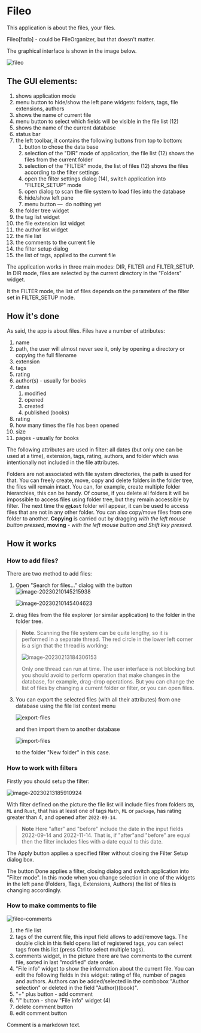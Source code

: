 # Fileo

This application is about the files, your files.

Fileo[fɑɪlɔ] - could be FileOrganizer, but that doesn't matter.

The graphical interface is shown in the image below.

![fileo](img/fileo.jpg)

## The GUI elements:

1. shows application mode
2. menu button to hide/show the left pane widgets: folders, tags, file extensions, authors
3. shows the name of current file
4. menu button to select which fields will be visible in the file list (12)
5. shows the name of the current database
6. status bar
7. the left toolbar, it contains the following buttons from top to bottom:
   1. button to chose the data base
   2. selection of the "DIR" mode of application, the file list (12) shows the files from the current folder
   3. selection of the "FILTER" mode, the list of files (12) shows the files according to the filter settings
   4. open the filter settings dialog (14), switch application into "FILTER_SETUP" mode
   5. open dialog to scan the file system to load files into the database
   6. hide/show left pane
   7. menu button   &mdash;   do nothing yet
8. the folder tree widget
9. the tag list widget
10. the file extension list widget
11. the author list widget
12. the file list
13. the comments to the current file
14. the filter setup dialog
15. the list of tags, applied to the current file

The application works in three main modes: DIR, FILTER and FILTER_SETUP. In DIR mode, files are selected by the current directory in the "Folders" widget.

It the FILTER mode, the list of files depends on the parameters of the filter set in FILTER_SETUP mode.

## How it's done

As said, the app is about files. Files have a number of attributes:

1. name
2. path, the user will almost never see it, only by opening a directory or copying the full filename
3. extension
4. tags
5. rating
6. author(s) - usually for books
7. dates
   1. modified
   2. opened
   3. created
   4. published (books)
8. rating
9. how many times the file has been opened
10. size
11. pages - usually for books

The following attributes are used in filter: all dates (but only one can be used at a time), extension, tags, rating, authors, and folder which was intentionally not included in the file attributes.

Folders are not associated with file system directories, the path is used for that. You can freely create, move, copy and delete folders in the folder tree, the files will remain intact. You can, for example, create multiple folder hierarchies, this can be handy. Of course, if you delete all folders it will be impossible to access files using folder tree, but they remain accessible by filter. The next time the **`@@Lost`** folder will appear, it can be used to access files that are not in any other folder.
You can also copy/move files from one folder to another. **Copying** is carried out by dragging *with the left mouse button pressed*, **moving** - *with the left mouse button and Shift key pressed*.

## How it works

### How to add files?

There are two method to add files:

1. Open "Search for files..." dialog with the button ![image-20230210145215938](img/image-20230210145215938.png)

   ![image-20230210145404623](img/image-20230210145404623.png)

2. drag files from the file explorer (or similar application) to the folder in the folder tree.

> **Note**. Scanning the file system can be quite lengthy, so it is performed in a separate thread.
> The red circle in the lower left corner is a sign that the thread is working:
>
> ![image-20230213184306153](img/image-20230213184306153.png)
>
> Only one thread can run at time. The user interface is not blocking but you should avoid to perform operation that make changes in the database, for example, drag-drop operations. But you can change the list of files by changing a current folder or filter, or you can open files.

3. You can export the selected files (with all their attributes) from one database using the file list context menu

   ![export-files](img/export-files.jpg)

   and then import them to another database

   ![import-files](img/import-files.jpg)

   to the folder "New folder" in this case.

### How to work with filters

Firstly you should setup the filter:

![image-20230213185910924](img/image-20230213185910924.png)

With filter defined on the picture the file list will include files from folders `DB`, `ML` and `Rust`, that has at least one of tags `Math`, `ML` or `package`, has rating greater than 4, and opened after `2022-09-14`.

> **Note** Here "after" and "before" include the date in the input fields 2022-09-14 and 2022-11-14. That is, if "after"and "before" are equal then the filter includes files with a date equal to this date.

The Apply button applies a specified filter without closing the Filter Setup dialog box.

The button Done applies a filter, closing dialog and switch application into "Filter mode". In this mode when you change selection in one of the widgets in the left pane (Folders, Tags, Extensions, Authors) the list of files is changing accordingly.

### How to make comments to file

![fileo-comments](img/fileo-comments.jpg)

1. the file list
2. tags of the current file, this input field allows to add/remove tags. The double click in this field opens list of registered tags, you can select tags from this list (press Ctrl to select multiple tags).
3. comments widget, in the picture there are two comments to the current file, sorted in last "modified" date order.
4. "File info" widget to show the information about the current file. You can edit the following fields in this widget: rating of file, number of pages and authors.
   Authors can be added/selected in the combobox "Author selection" or deleted in the field "Author()(book)".
5. "+"  plus button - add comment
6. "*i*" button - show "File info" widget (4)
7. delete comment button
8. edit comment button

Comment is a markdown text.

